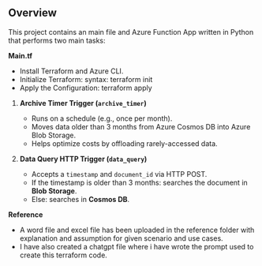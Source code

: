 ## Overview

This project contains an main file and Azure Function App written in Python that performs two main tasks:

**Main.tf**
   - Install Terraform and Azure CLI.
   - Initialize Terraform: syntax: terraform init
   - Apply the Configuration: terraform apply

1. **Archive Timer Trigger (`archive_timer`)**  
   - Runs on a schedule (e.g., once per month).
   - Moves data older than 3 months from Azure Cosmos DB into Azure Blob Storage.
   - Helps optimize costs by offloading rarely-accessed data.

2. **Data Query HTTP Trigger (`data_query`)**  
   - Accepts a `timestamp` and `document_id` via HTTP POST.
   - If the timestamp is older than 3 months: searches the document in **Blob Storage**.
   - Else: searches in **Cosmos DB**.

**Reference**
   - A word file and excel file has been uploaded in the reference folder with explanation and assumption for given scenario and use cases. 
   - I have also created a chatgpt file where i have wrote the prompt used to create this terraform code.
